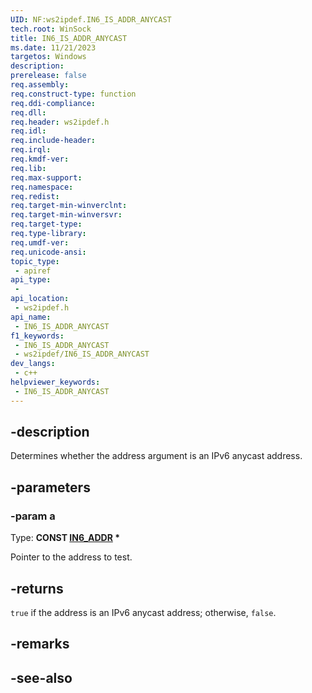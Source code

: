 ```yaml
---
UID: NF:ws2ipdef.IN6_IS_ADDR_ANYCAST
tech.root: WinSock
title: IN6_IS_ADDR_ANYCAST
ms.date: 11/21/2023
targetos: Windows
description: 
prerelease: false
req.assembly: 
req.construct-type: function
req.ddi-compliance: 
req.dll: 
req.header: ws2ipdef.h
req.idl: 
req.include-header: 
req.irql: 
req.kmdf-ver: 
req.lib: 
req.max-support: 
req.namespace: 
req.redist: 
req.target-min-winverclnt: 
req.target-min-winversvr: 
req.target-type: 
req.type-library: 
req.umdf-ver: 
req.unicode-ansi: 
topic_type:
 - apiref
api_type:
 - 
api_location:
 - ws2ipdef.h
api_name:
 - IN6_IS_ADDR_ANYCAST
f1_keywords:
 - IN6_IS_ADDR_ANYCAST
 - ws2ipdef/IN6_IS_ADDR_ANYCAST
dev_langs:
 - c++
helpviewer_keywords:
 - IN6_IS_ADDR_ANYCAST
---
```


## -description

Determines whether the address argument is an IPv6 anycast address.

## -parameters

### -param a

Type: **CONST [IN6_ADDR](/windows/win32/api/in6addr/ns-in6addr-in6_addr) \***

Pointer to the address to test.

## -returns

`true` if the address is an IPv6 anycast address; otherwise, `false`.

## -remarks

## -see-also
